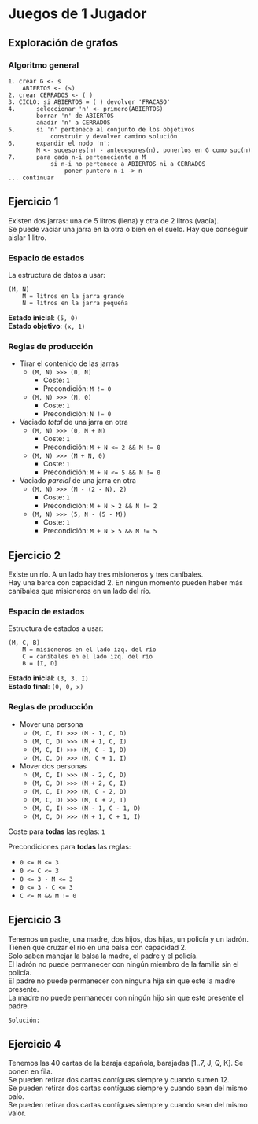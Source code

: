 # Juegos de 1 Jugador

## Exploración de grafos

### Algoritmo general

~~~
1. crear G <- s
    ABIERTOS <- (s)
2. crear CERRADOS <- ( )
3. CICLO: si ABIERTOS = ( ) devolver 'FRACASO'
4.      seleccionar 'n' <- primero(ABIERTOS)
        borrar 'n' de ABIERTOS
        añadir 'n' a CERRADOS
5.      si 'n' pertenece al conjunto de los objetivos
            construir y devolver camino solución
6.      expandir el nodo 'n':
        M <- sucesores(n) - antecesores(n), ponerlos en G como suc(n)
7.      para cada n-i perteneciente a M
            si n-i no pertenece a ABIERTOS ni a CERRADOS
                poner puntero n-i -> n
... continuar
~~~

## Ejercicio 1

Existen dos jarras: una de 5 litros (llena) y otra de 2 litros (vacía).  
Se puede vaciar una jarra en la otra o bien en el suelo. Hay que conseguir aislar 1 litro.

### Espacio de estados

La estructura de datos a usar:

~~~
(M, N)
    M = litros en la jarra grande
    N = litros en la jarra pequeña
~~~

__Estado inicial__: `(5, 0)`  
__Estado objetivo__: `(x, 1)`

### Reglas de producción

- Tirar el contenido de las jarras
    - `(M, N) >>> (0, N)`
        - Coste: `1`
        - Precondición: `M != 0`
    - `(M, N) >>> (M, 0)`
        - Coste: `1`
        - Precondición: `N != 0`
- Vaciado *total* de una jarra en otra
    - `(M, N) >>> (0, M + N)`
        - Coste: `1`
        - Precondición: `M + N <= 2 && M != 0`
    - `(M, N) >>> (M + N, 0)`
        - Coste: `1`
        - Precondición: `M + N <= 5 && N != 0`
- Vaciado *parcial* de una jarra en otra
    - `(M, N) >>> (M - (2 - N), 2)`
        - Coste: `1`
        - Precondición: `M + N > 2 && N != 2`
    - `(M, N) >>> (5, N - (5 - M))`
        - Coste: `1`
        - Precondición: `M + N > 5 && M != 5`

## Ejercicio 2

Existe un río. A un lado hay tres misioneros y tres caníbales.  
Hay una barca con capacidad 2. En ningún momento pueden haber más caníbales que misioneros en un lado del río.

### Espacio de estados

Estructura de estados a usar:

~~~
(M, C, B)
    M = misioneros en el lado izq. del río
    C = caníbales en el lado izq. del río
    B = [I, D]
~~~

__Estado inicial__: `(3, 3, I)`  
__Estado final__: `(0, 0, x)`

### Reglas de producción

- Mover una persona
    - `(M, C, I) >>> (M - 1, C, D)`
    - `(M, C, D) >>> (M + 1, C, I)`
    - `(M, C, I) >>> (M, C - 1, D)`
    - `(M, C, D) >>> (M, C + 1, I)`
- Mover dos personas
    - `(M, C, I) >>> (M - 2, C, D)`
    - `(M, C, D) >>> (M + 2, C, I)`
    - `(M, C, I) >>> (M, C - 2, D)`
    - `(M, C, D) >>> (M, C + 2, I)`
    - `(M, C, I) >>> (M - 1, C - 1, D)`
    - `(M, C, D) >>> (M + 1, C + 1, I)`

Coste para __todas__ las reglas: `1`

Precondiciones para __todas__ las reglas:  
- `0 <= M <= 3`
- `0 <= C <= 3`
- `0 <= 3 - M <= 3`
- `0 <= 3 - C <= 3`
- `C <= M && M != 0`

## Ejercicio 3

Tenemos un padre, una madre, dos hijos, dos hijas, un policía y un ladrón.  
Tienen que cruzar el río en una balsa con capacidad 2.  
Solo saben manejar la balsa la madre, el padre y el policía.  
El ladrón no puede permanecer con ningún miembro de la familia sin el policía.  
El padre no puede permanecer con ninguna hija sin que este la madre presente.  
La madre no puede permanecer con ningún hijo sin que este presente el padre.

~~~
Solución:

~~~

## Ejercicio 4

Tenemos las 40 cartas de la baraja española, barajadas [1..7, J, Q, K]. Se ponen en fila.  
Se pueden retirar dos cartas contíguas siempre y cuando sumen 12.  
Se pueden retirar dos cartas contíguas siempre y cuando sean del mismo palo.  
Se pueden retirar dos cartas contíguas siempre y cuando sean del mismo valor.
